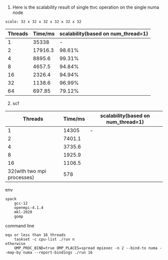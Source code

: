 1. Here is the scalability result of single ttvc operation on the single numa node
```
scale: 32 x 32 x 32 x 32 x 32 x 32
```
| Threads    | Time/ms | scalability(based on num_thread=1)|
| -------- | ------- | --------------|
| 1 | 35338  | - |
| 2 | 17916.3 | 98.61%|
| 4 | 8895.6 | 99.31% |
| 8 | 4657.5 | 94.84%|
| 16 | 2326.4 | 94.94%|
| 32 | 1138.6  | 96.99% |
| 64 | 697.85 | 79.12%|

2. scf

| Threads    | Time/ms | scalability(based on num_thread=1)|
| -------- | ------- | --------------|
| 1 | 14305 | - |
| 2 | 7401.1 |  |
| 4 | 3735.6 |  |
| 8 | 1925.9 |  |
| 16 | 1106.5 |  |
| 32(with two mpi processes) | 578 |   |

env
```
spack
    gcc-12
    openmpi-4.1.4
    mkl-2020
    gomp
```

command line
```
equ or less than 16 threads
    taskset -c cpu-list ./run n
otherwise
    OMP_PROC_BIND=true OMP_PLACES=spread mpiexec -n 2 --bind-to numa --map-by numa --report-bindings ./run 16
```
